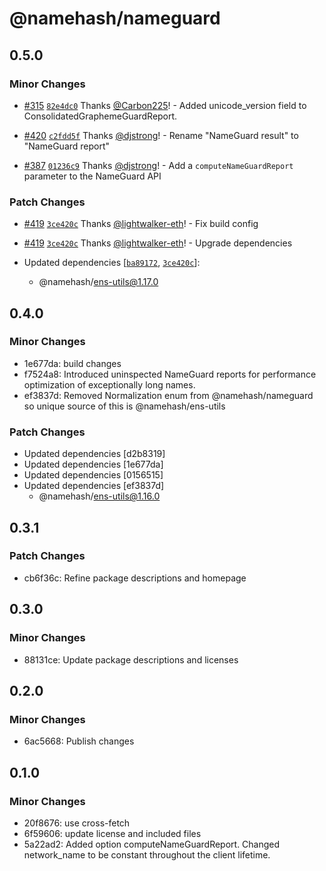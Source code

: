 # @namehash/nameguard

## 0.5.0

### Minor Changes

- [#315](https://github.com/namehash/namekit/pull/315) [`82e4dc0`](https://github.com/namehash/namekit/commit/82e4dc044ef9ccf8d44bc0617e3a77f9d7a94ca8) Thanks [@Carbon225](https://github.com/Carbon225)! - Added unicode_version field to ConsolidatedGraphemeGuardReport.

- [#420](https://github.com/namehash/namekit/pull/420) [`c2fdd5f`](https://github.com/namehash/namekit/commit/c2fdd5f83bc575bd1c7632503cc4da9d87c9da1a) Thanks [@djstrong](https://github.com/djstrong)! - Rename "NameGuard result" to "NameGuard report"

- [#387](https://github.com/namehash/namekit/pull/387) [`01236c9`](https://github.com/namehash/namekit/commit/01236c9e547cb0820b682c7064d73f85942698ae) Thanks [@djstrong](https://github.com/djstrong)! - Add a `computeNameGuardReport` parameter to the NameGuard API

### Patch Changes

- [#419](https://github.com/namehash/namekit/pull/419) [`3ce420c`](https://github.com/namehash/namekit/commit/3ce420ce297392f0285265fed01bd8abf2a68313) Thanks [@lightwalker-eth](https://github.com/lightwalker-eth)! - Fix build config

- [#419](https://github.com/namehash/namekit/pull/419) [`3ce420c`](https://github.com/namehash/namekit/commit/3ce420ce297392f0285265fed01bd8abf2a68313) Thanks [@lightwalker-eth](https://github.com/lightwalker-eth)! - Upgrade dependencies

- Updated dependencies [[`ba89172`](https://github.com/namehash/namekit/commit/ba89172f2d22fbb5a32f7b1939926d5e89f3b2cd), [`3ce420c`](https://github.com/namehash/namekit/commit/3ce420ce297392f0285265fed01bd8abf2a68313)]:
  - @namehash/ens-utils@1.17.0

## 0.4.0

### Minor Changes

- 1e677da: build changes
- f7524a8: Introduced uninspected NameGuard reports for performance optimization of exceptionally long names.
- ef3837d: Removed Normalization enum from @namehash/nameguard so unique source of this is @namehash/ens-utils

### Patch Changes

- Updated dependencies [d2b8319]
- Updated dependencies [1e677da]
- Updated dependencies [0156515]
- Updated dependencies [ef3837d]
  - @namehash/ens-utils@1.16.0

## 0.3.1

### Patch Changes

- cb6f36c: Refine package descriptions and homepage

## 0.3.0

### Minor Changes

- 88131ce: Update package descriptions and licenses

## 0.2.0

### Minor Changes

- 6ac5668: Publish changes

## 0.1.0

### Minor Changes

- 20f8676: use cross-fetch
- 6f59606: update license and included files
- 5a22ad2: Added option computeNameGuardReport. Changed network_name to be constant throughout the client lifetime.
